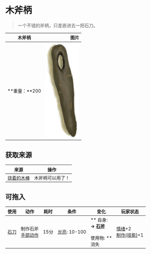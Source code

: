 # 木斧柄  
> 一个不错的斧柄，只差嵌进去一把石刀。  
  
  木斧柄  |   图片   
 ----  |  ----:   
 **重量：**200  |  <img decoding="async" src="Sprite/WoodHandle.png" href="a.md" style="max-width:300px;max-height:300px;">   
  
## 获取来源  
来源  |  操作  
----  |  ----  
[烧着的木棒](WoodBurning.md)  |  木斧柄可以用了！  
## 可拖入  
使用  |  动作  |  耗时  |  条件  |  变化  |  玩家状态  
----  |  ----  |  ----  |  ----  |  ----  |  ----  
[石刀](StoneSharpened.md)  |  制作石斧<br>[手部动作](HandAction.md)  |  15分  |  [光亮](Light.md): 10-100  |  ** 自身: **<br>→ [石斧](StoneAxe.md)<br><br>** 使用物: **<br>消失  |  [情绪](Morale.md)+2<br>[制作(技能)](Skill_Crafting.md)+1  


<script>document.title="木斧柄 - 卡牌生存百科 Card Survival Wiki";</script>